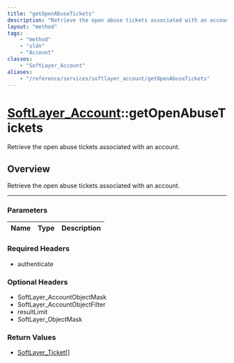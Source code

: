 ```yaml
---
title: "getOpenAbuseTickets"
description: "Retrieve the open abuse tickets associated with an account."
layout: "method"
tags:
    - "method"
    - "sldn"
    - "Account"
classes:
    - "SoftLayer_Account"
aliases:
    - "/reference/services/softlayer_account/getOpenAbuseTickets"
---
```

# [SoftLayer_Account](/reference/services/SoftLayer_Account)::getOpenAbuseTickets


Retrieve the open abuse tickets associated with an account.


## Overview 
Retrieve the open abuse tickets associated with an account.

-----

### Parameters 
|Name | Type | Description |
| --- | --- | --- |


### Required Headers
* authenticate


### Optional Headers
* SoftLayer_AccountObjectMask
* SoftLayer_AccountObjectFilter
* resultLimit
* SoftLayer_ObjectMask

### Return Values
* <a href='/reference/datatypes/SoftLayer_Ticket'>SoftLayer_Ticket[] </a>




